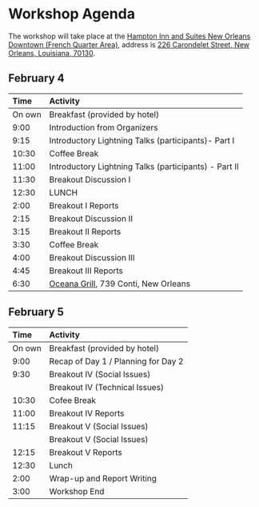 Workshop Agenda
==============

The workshop will take place at the [Hampton Inn and Suites New Orleans Downtown (French Quarter Area)](https://hamptoninn3.hilton.com/en/hotels/louisiana/hampton-inn-and-suites-new-orleans-downtown-french-quarter-area-MSYDTHX/index.html), address is [226 Carondelet Street, New Orleans, Louisiana, 70130](https://goo.gl/maps/DRFFHv7PkxM2).

February 4
----------
<table>
<thead>
<tr class="header">
<th align="left">Time</th>
<th align="left">Activity</th>
</tr>
</thead>
<tbody>
<tr class="odd">
<td align="left">On own</td>
<td align="left">Breakfast (provided by hotel)</td>
</tr>
<tr class="even">
<td align="left">9:00</td>
<td align="left">Introduction from Organizers</td>
</tr>
<tr class="odd">
<td align="left">9:15</td>
<td align="left">Introductory Lightning Talks (participants)- Part I</td>
</tr>
<tr class="even">
<td align="left">10:30</td>
<td align="left">Coffee Break</td>
</tr>
<tr class="odd">
<td align="left">11:00</td>
<td align="left">Introductory Lightning Talks (participants) - Part II</td>
</tr>
<tr class="even">
<td align="left">11:30</td>
<td align="left">Breakout Discussion I</td>
</tr>
<tr class="odd">
<td align="left">12:30</td>
<td align="left">LUNCH</td>
</tr>
<tr class="even">
<td align="left">2:00</td>
<td align="left">Breakout I Reports</td>
</tr>
<tr class="odd">
<td align="left">2:15</td>
<td align="left">Breakout Discussion II</td>
</tr>
<tr class="even">
<td align="left">3:15</td>
<td align="left">Breakout II Reports</td>
</tr>
<tr class="odd">
<td align="left">3:30</td>
<td align="left">Coffee Break</td>
</tr>
<tr class="even">
<td align="left">4:00</td>
<td align="left">Breakout Discussion III</td>
</tr>
<tr class="odd">
<td align="left">4:45</td>
<td align="left">Breakout III Reports</td>
</tr>
<tr class="even">
<td align="left">6:30</td>
  <td align="left"><a href="https://www.oceanagrill.com/">Oceana Grill</a>, 739 Conti, New Orleans</td>
</tr>
</tbody>
</table>

February 5
----------
<table>
<thead>
<tr class="header">
<th align="left">Time</th>
<th align="left">Activity</th>
</tr>
</thead>
<tbody>
<tr class="odd">
<td align="left">On own</td>
<td align="left">Breakfast (provided by hotel)</td>
</tr>
<tr class="even">
<td align="left">9:00</td>
<td aligh="left">Recap of Day 1 / Planning for Day 2</td>
</tr>
<tr class="odd">
<td align="left">9:30</td>
<td align="left">Breakout IV (Social Issues)</td>
</tr>
<tr class="even">
<td align="left"></td>
<td align="left">Breakout IV (Technical Issues)</td>
</tr>
<tr class="odd">
<td align="left">10:30</td>
<td align="left">Cofee Break</td>
</tr>
<tr class="even">
<td align="left">11:00</td>
<td align="left">Breakout IV Reports</td>
</tr>
<tr class="odd">
<td align="left">11:15</td>
<td align="left">Breakout V (Social Issues)</td>
</tr>
<tr class="even">
<td align="left"></td>
<td align="left">Breakout V (Social Issues)</td>
</tr>
<tr class="odd">
<td align="left">12:15</td>
<td align="left">Breakout V Reports</td>
</tr>
<tr class="even">
<td align="left">12:30</td>
<td align="left">Lunch</td>
</tr>
<tr class="odd">
<td align="left">2:00</td>
<td align="left">Wrap-up and Report Writing</td>
</tr>
<tr class="even">
<td align="left">3:00</td>
<td align="left">Workshop End</td>
</tr>
</tbody>
</table>
